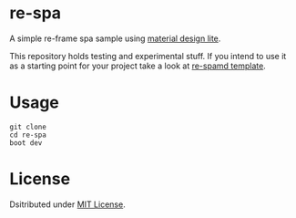 # re-spa

A simple re-frame spa sample using [material design lite](http://getmdl.io).

This repository holds testing and experimental stuff.
If you intend to use it as a starting point for your project take a look at [re-spamd template](https://github.com/ericchaves/re-spamd).

# Usage
```
git clone
cd re-spa
boot dev
```
# License

Dsitributed under [MIT License](https://opensource.org/licenses/MIT).
